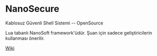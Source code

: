# NanoSecure
Kablosuz Güvenli Shell Sistemi -- OpenSource

Lua tabanlı NanoSoft framework'üdür.
Şuan için sadece geliştiricilerin kullanması önerilir.

[Wiki](https://github.com/MeantCoder/NanoSecure/wiki/Anasayfa)
